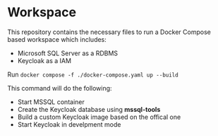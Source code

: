 # Workspace

This repository contains the necessary files to run a Docker Compose based workspace which includes:
- Microsoft SQL Server as a RDBMS
- Keycloak as a IAM

Run `docker compose -f ./docker-compose.yaml up --build`

This command will do the following:
- Start MSSQL container
- Create the Keycloak database using **mssql-tools**
- Build a custom Keycloak image based on the offical one
- Start Keycloak in develpment mode